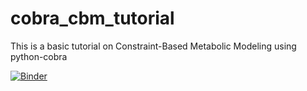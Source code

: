 # cobra_cbm_tutorial
This is a basic tutorial on Constraint-Based Metabolic Modeling using python-cobra

[![Binder](https://mybinder.org/badge_logo.svg)](https://mybinder.org/v2/gh/ArnauMontagud/cobra_cbm_tutorial/master?filepath=CBM_tutorial2.ipynb)
